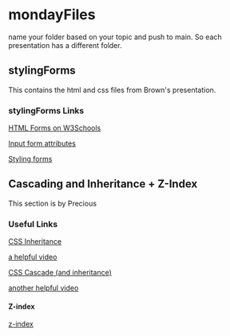 # mondayFiles

name your folder based on your topic and push to main. 
So each presentation has a different folder.

## stylingForms

This contains the html and css files from Brown's presentation.

### stylingForms Links

[HTML Forms on W3Schools](https://www.w3schools.com/html/html_forms.asp)

[Input form attributes](https://www.w3schools.com/html/html_form_attributes_form.asp)

[Styling forms](https://www.w3schools.com/css/css_form.asp)



## Cascading and Inheritance + Z-Index

This section is by Precious

### Useful Links

[CSS Inheritance](https://developer.mozilla.org/en-US/docs/Web/CSS/Inheritance)

[a helpful video](https://www.youtube.com/watch?v=N8tFrMZp_wA) 


[CSS Cascade (and inheritance)](https://developer.mozilla.org/en-US/docs/Web/CSS/Cascade)

[another helpful video](https://youtu.be/Sp9ZfSvpf7A) 

#### Z-index
[z-index](https://www.w3schools.com/cssref/tryit.php?filename=trycss_zindex )
